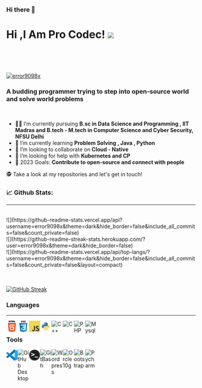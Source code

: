 ### Hi there 👋


# Hi ,I Am Pro Codec! <img src="https://raw.githubusercontent.com/debdutgoswami/debdutgoswami/master/assets/gifs/Hi.gif" width="30px"> <br> <br>
<br>
<p align="left"> <a href="https://github.com/ryo-ma/github-profile-trophy"><img src="https://github-profile-trophy.vercel.app/?username=error9098x" alt="error9098x" /></a> </p>


<h3> A budding programmer trying to step into open-source world and solve world problems </h3><br>

- 👨‍🏭 I’m currently pursuing **B.sc in Data Science and Programming , IIT Madras and B.tech - M.tech in Computer Science and Cyber Security, NFSU Delhi** <br>
- 🏫 I’m currently learning **Problem Solving , Java , Python** <br>
- 🙌 I’m looking to collaborate on **Cloud - Native** <br>
- 🤔 I’m looking for help with **Kubernetes and CP**<br>
- 🥅 2023 Goals: **Contribute to open-source and connect with people** <br>


🕵 Take a look at my repositories and let's get in touch!<br>

### 📈 Github Stats:

<hr/>
<br>
![](https://github-readme-stats.vercel.app/api?username=error9098x&theme=dark&hide_border=false&include_all_commits=false&count_private=false)<br/>
![](https://github-readme-streak-stats.herokuapp.com/?user=error9098x&theme=dark&hide_border=false)<br/>
![](https://github-readme-stats.vercel.app/api/top-langs/?username=error9098x&theme=dark&hide_border=false&include_all_commits=false&count_private=false&layout=compact)

<br>
<br><br>

[![GitHub Streak](https://github-readme-streak-stats.herokuapp.com/?user=error9098x)](https://git.io/streak-stats)

### Languages

<hr/>

<img align="left" alt="HTML5" width="30px" src="https://raw.githubusercontent.com/github/explore/80688e429a7d4ef2fca1e82350fe8e3517d3494d/topics/html/html.png" />
<img align="left" alt="CSS3" width="30px" src="https://raw.githubusercontent.com/github/explore/80688e429a7d4ef2fca1e82350fe8e3517d3494d/topics/css/css.png" />
<img align="left" alt="JavaScript" width="30px" src="https://raw.githubusercontent.com/github/explore/80688e429a7d4ef2fca1e82350fe8e3517d3494d/topics/javascript/javascript.png" />
<img align="left" alt="Python" width="30px" src="https://raw.githubusercontent.com/github/explore/80688e429a7d4ef2fca1e82350fe8e3517d3494d/topics/python/python.png" />
<img align="left" alt="C++" width="30px" src="https://user-images.githubusercontent.com/42747200/46140125-da084900-c26d-11e8-8ea7-c45ae6306309.png" />
<img align="left" alt="C" width="30px" src="https://upload.wikimedia.org/wikipedia/commons/thumb/1/18/C_Programming_Language.svg/1200px-C_Programming_Language.svg.png" />
<img align="left" alt="PHP" width="30px" src="https://www.php.net/images/logos/new-php-logo.svg" />
<img align="left" alt="Mysql" width="30px" src="https://www.mysql.com/common/logos/logo-mysql-170x115.png" />

<br>

### Tools

<img align="left" alt="Visual Studio Code" width="30px" src="https://raw.githubusercontent.com/github/explore/80688e429a7d4ef2fca1e82350fe8e3517d3494d/topics/visual-studio-code/visual-studio-code.png" />
<img align="left" alt="GitHub Desktop" width="30px" src="https://static.techspot.com/images2/downloads/topdownload/2021/04/2021-04-07-ts3_thumbs-8ba.png" />
<img align="left" alt="Terminal" width="30px" src="https://raw.githubusercontent.com/github/explore/80688e429a7d4ef2fca1e82350fe8e3517d3494d/topics/terminal/terminal.png" />
<img align="left" alt="GitBash" width="30px" src="https://git-scm.com/images/logos/downloads/Git-Icon-1788C.png" />
<img align="left" alt="Wordpress" width="30px" src="https://upload.wikimedia.org/wikipedia/commons/thumb/9/93/Wordpress_Blue_logo.png/1200px-Wordpress_Blue_logo.png" />
<img align="left" alt="Orcle 10g" width="30px" src="https://yenra.com/oracle-10g-enterprise-manager/oracle-10g-enterprise-manager.gif" />
<img align="left" alt="Bootstrap" width="30px" src="https://upload.wikimedia.org/wikipedia/commons/thumb/b/b2/Bootstrap_logo.svg/2560px-Bootstrap_logo.svg.png" />
<img align="left" alt="Pycharm" width="30px" src="https://upload.wikimedia.org/wikipedia/commons/thumb/1/1d/PyCharm_Icon.svg/1200px-PyCharm_Icon.svg.png" />

<br><br><br>


